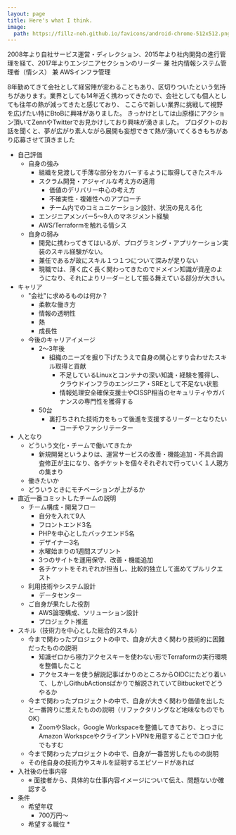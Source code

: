 ```yaml
---
layout: page
title: Here's what I think.
image: 
  path: https://fillz-noh.github.io/favicons/android-chrome-512x512.png
---
```


<!-- これまでの経歴 -->
2008年より自社サービス運営・ディレクション、2015年より社内開発の進行管理を経て、2017年よりエンジニアセクションのリーダー
兼 社内情報システム管理者（情シス）
兼 AWSインフラ管理
<!-- どこの会社でどんなサービスを作り、何名ぐらいのチームだったのか -->
<!-- 社外での活動（OSS・副業・勉強会・書籍執筆等）もあれば -->

<!-- 転職理由 -->
8年勤めてきて会社として経営陣が変わることもあり、区切りついたという気持ちがあります。業界としても14年近く携わってきたので、会社としても個人としても往年の熱が減ってきたと感じており、
ここらで新しい業界に挑戦して視野を広げたい特にBtoBに興味がありました。
きっかけとしては山原様にアクション頂いてZennやTwitterでお見かけしており興味が湧きました。
プロダクトのお話を聞くと、夢が広がり素人ながら展開も妄想できて熱が湧いてくるきもちがあり応募させて頂きました

* 自己評価
  * 自身の強み
    * 組織を見渡して手薄な部分をカバーするように取得してきたスキル
    * スクラム開発・アジャイルな考え方の適用
      * 価値のデリバリー中心の考え方
      * 不確実性・複雑性へのアプローチ
      * チーム内でのコミュニケーション設計、状況の見える化
    * エンジニアメンバー5〜9人のマネジメント経験
    * AWS/Terraformを触れる情シス
  * 自身の弱み
    * 開発に携わってきてはいるが、プログラミング・アプリケーション実装のスキル経験がない。
    * 兼任であるが故にスキル１つ１つについて深みが足りない
    * 現職では、薄く広く長く関わってきたのでドメイン知識が資産のようになり、それによりリーダーとして振る舞えている部分が大きい。
* キャリア
  * "会社"に求めるものは何か？
    * 柔軟な働き方
    * 情報の透明性
    * 熱
    * 成長性
  * 今後のキャリアイメージ
    * 2〜3年後
      * 組織のニーズを掘り下げたうえで自身の関心とすり合わせたスキル取得と貢献
        * 不足しているLinuxとコンテナの深い知識・経験を獲得し、クラウドインフラのエンジニア・SREとして不足ない状態
        * 情報処理安全確保支援士やCISSP相当のセキュリティやガバナンスの専門性を獲得する
    * 50台
      * 裏打ちされた技術力をもって後進を支援するリーダーとなりたい
        * コーチやファシリテーター
* 人となり
  * どういう文化・チームで働いてきたか
    * 新規開発というよりは、運営サービスの改善・機能追加・不具合調査修正が主になり、各チケットを個々それぞれで行っていく１人親方の集まり
  * 働きたいか
  * どういうときにモチベーションが上がるか
* 直近一番コミットしたチームの説明 
  * チーム構成・開発フロー 
    * 自分を入れて9人
    * フロントエンド3名
    * PHPを中心としたバックエンド5名
    * デザイナー3名
    * 水曜始まりの1週間スプリント
    * 3つのサイトを運用保守、改善・機能追加
    * 各チケットをそれぞれが担当し、比較的独立して進めてプルリクエスト
  * 利用技術やシステム設計 
    * データセンター
  * ご自身が果たした役割
    * AWS論理構成、ソリューション設計
    * プロジェクト推進
* スキル（技術力を中心とした総合的スキル） 
  * 今まで関わったプロジェクトの中で、自身が大きく関わり技術的に困難だったものの説明 
    *  知識ゼロから極力アクセスキーを使わない形でTerraformの実行環境を整備したこと
      * アクセスキーを使う解説記事ばかりのところからOIDCにたどり着いて、しかしGithubActionsばかりで解説されていてBitbucketでどうやるか
  * 今まで関わったプロジェクトの中で、自身が大きく関わり価値を出したと一番誇りに思えたものの説明（リファクタリングなど地味なものでもOK） 
    * ZoomやSlack，Google Workspaceを整備してきており、とっさにAmazon WorkspceやクライアントVPNを用意することでコロナ化でもすむ
  * 今まで関わったプロジェクトの中で、自身が一番苦労したものの説明 
  * その他自身の技術力やスキルを証明するエピソードがあれば 
* 入社後の仕事内容 
  * ※ 面接者から、具体的な仕事内容イメージについて伝え、問題ないか確認する
* 条件
  * 希望年収
    * 700万円〜
  * 希望する職位
    * 